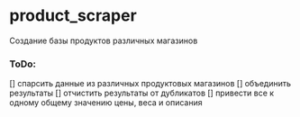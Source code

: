 # product_scraper
 Создание базы продуктов различных магазинов
 
 ### ToDo:
 [] спарсить данные из различных продуктовых магазинов
 [] объединить результаты
 [] отчистить результаты от дубликатов
 [] привести все к одному общему значению цены, веса и описания
